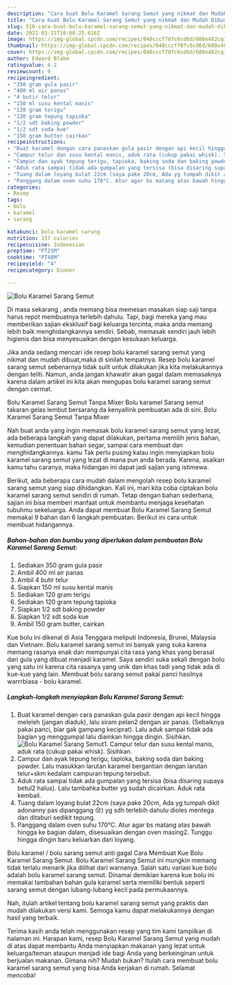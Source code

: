 ```yaml
---
description: "Cara buat Bolu Karamel Sarang Semut yang nikmat dan Mudah Dibuat"
title: "Cara buat Bolu Karamel Sarang Semut yang nikmat dan Mudah Dibuat"
slug: 516-cara-buat-bolu-karamel-sarang-semut-yang-nikmat-dan-mudah-dibuat
date: 2021-03-31T10:08:25.616Z
image: https://img-global.cpcdn.com/recipes/048cccf70fc6cd6d/680x482cq70/bolu-karamel-sarang-semut-foto-resep-utama.jpg
thumbnail: https://img-global.cpcdn.com/recipes/048cccf70fc6cd6d/680x482cq70/bolu-karamel-sarang-semut-foto-resep-utama.jpg
cover: https://img-global.cpcdn.com/recipes/048cccf70fc6cd6d/680x482cq70/bolu-karamel-sarang-semut-foto-resep-utama.jpg
author: Edward Blake
ratingvalue: 4.2
reviewcount: 9
recipeingredient:
- "350 gram gula pasir"
- "400 ml air panas"
- "4 butir telur"
- "150 ml susu kental manis"
- "120 gram terigu"
- "120 gram tepung tapioka"
- "1/2 sdt baking powder"
- "1/2 sdt soda kue"
- "150 gram butter cairkan"
recipeinstructions:
- "Buat karamel dengan cara panaskan gula pasir dengan api kecil hingga meleleh (jangan diaduk), lalu siram pelan2 dengan air panas. (Sebaiknya pakai panci, biar gak gampang keciprat). Lalu aduk sampai tidak ada bagian yg menggumpal lalu diamkan hingga dingin. Sisihkan."
- "Campur telur dan susu kental manis, aduk rata (cukup pakai whisk). Sisihkan."
- "Campur dan ayak tepung terigu, tapioka, baking soda dan baking powder. Lalu masukkan larutan karamel bergantian dengan larutan telur+skm kedalam campuran tepung tersebut."
- "Aduk rata sampai tidak ada gumpalan yang tersisa (bisa disaring supaya betul2 halus). Lalu tambahka butter yg sudah dicairkan. Aduk rata kembali."
- "Tuang dalam loyang bulat 22cm (saya pake 20cm, Ada yg tumpah dikit adonanny pas dipanggang 😢) yg sdh terlebih dahulu dioles mentega dan ditaburi sedikit tepung."
- "Panggang dalam oven suhu 170°C. Atur agar bs matang atas bawah hingga ke bagian dalam, disesuaikan dengan oven masing2. Tunggu hingga dingin baru keluarkan dari loyang."
categories:
- Resep
tags:
- bolu
- karamel
- sarang

katakunci: bolu karamel sarang 
nutrition: 157 calories
recipecuisine: Indonesian
preptime: "PT25M"
cooktime: "PT48M"
recipeyield: "4"
recipecategory: Dinner

---
```



![Bolu Karamel Sarang Semut](https://img-global.cpcdn.com/recipes/048cccf70fc6cd6d/680x482cq70/bolu-karamel-sarang-semut-foto-resep-utama.jpg)

Di masa  sekarang , anda memang bisa memesan masakan siap saji tanpa harus repot membuatnya terlebih dahulu. Tapi, bagi mereka yang mau memberikan sajian eksklusif bagi keluarga tercinta, maka anda memang lebih baik menghidangkannya sendiri. Sebab, memasak sendiri jauh lebih higienis dan bisa menyesuaikan dengan kesukaan keluarga.

Jika anda sedang mencari ide resep bolu karamel sarang semut yang nikmat dan mudah dibuat,maka di sinilah tempatnya. Resep bolu karamel sarang semut  sebenarnya tidak sulit untuk dilakukan jika kita melakukannya dengan teliti. Namun, anda jangan khawatir akan gagal dalam memasaknya 
karena dalam artikel ini kita akan mengupas bolu karamel sarang semut dengan cermat.  

Bolu Karamel Sarang Semut Tanpa Mixer Bolu karamel Sarang semut takaran gelas lembut bersarang da kenyallink pembuatan ada di sini. Bolu Karamel Sarang Semut Tanpa Mixer

Nah buat anda yang ingin memasak bolu karamel sarang semut yang lezat, ada beberapa langkah yang dapat dilakukan, pertama memilih jenis bahan, kemudian penentuan bahan segar, sampai cara membuat dan menghidangkannya. kamu Tak perlu pusing kalau ingin menyiapkan bolu karamel sarang semut yang lezat di mana pun anda berada. Karena, asalkan kamu  tahu caranya, maka hidangan ini dapat jadi sajian yang istimewa.

Berikut, ada beberapa cara mudah dalam mengolah resep bolu karamel sarang semut yang siap dihidangkan. Kali ini, mari kita coba ciptakan bolu karamel sarang semut sendiri di rumah. Tetap dengan bahan sederhana, sajian ini bisa memberi manfaat untuk membantu menjaga kesehatan tubuhmu sekeluarga. Anda dapat membuat Bolu Karamel Sarang Semut memakai 9 bahan dan 6 langkah pembuatan. Berikut ini cara untuk membuat hidangannya.

<!--inarticleads1-->

##### Bahan-bahan dan bumbu yang diperlukan dalam pembuatan Bolu Karamel Sarang Semut:

1. Sediakan 350 gram gula pasir
1. Ambil 400 ml air panas
1. Ambil 4 butir telur
1. Siapkan 150 ml susu kental manis
1. Sediakan 120 gram terigu
1. Sediakan 120 gram tepung tapioka
1. Siapkan 1/2 sdt baking powder
1. Siapkan 1/2 sdt soda kue
1. Ambil 150 gram butter, cairkan


Kue bolu ini dikenal di Asia Tenggara meliputi Indonesia, Brunei, Malaysia dan Vietnam. Bolu karamel sarang semut ini banyak yang suka karena memang rasanya enak dan mempunyai cita rasa yang khas yang berasal dari gula yang dibuat menjadi karamel. Saya sendiri suka sekali dengan bolu yang satu ini karena cita rasanya yang unik dan khas tadi yang tidak ada di kue-kue yang lain. Membuat bolu sarang semut pakai panci hasilnya warrrbiasa - bolu karamel. 

<!--inarticleads2-->

##### Langkah-langkah menyiapkan Bolu Karamel Sarang Semut:

1. Buat karamel dengan cara panaskan gula pasir dengan api kecil hingga meleleh (jangan diaduk), lalu siram pelan2 dengan air panas. (Sebaiknya pakai panci, biar gak gampang keciprat). Lalu aduk sampai tidak ada bagian yg menggumpal lalu diamkan hingga dingin. Sisihkan.
<img src="https://img-global.cpcdn.com/steps/a252f32604a11a08/160x128cq70/bolu-karamel-sarang-semut-langkah-memasak-1-foto.jpg" alt="Bolu Karamel Sarang Semut">1. Campur telur dan susu kental manis, aduk rata (cukup pakai whisk). Sisihkan.
1. Campur dan ayak tepung terigu, tapioka, baking soda dan baking powder. Lalu masukkan larutan karamel bergantian dengan larutan telur+skm kedalam campuran tepung tersebut.
1. Aduk rata sampai tidak ada gumpalan yang tersisa (bisa disaring supaya betul2 halus). Lalu tambahka butter yg sudah dicairkan. Aduk rata kembali.
1. Tuang dalam loyang bulat 22cm (saya pake 20cm, Ada yg tumpah dikit adonanny pas dipanggang 😢) yg sdh terlebih dahulu dioles mentega dan ditaburi sedikit tepung.
1. Panggang dalam oven suhu 170°C. Atur agar bs matang atas bawah hingga ke bagian dalam, disesuaikan dengan oven masing2. Tunggu hingga dingin baru keluarkan dari loyang.


Bolu karamel / bolu sarang semut anti gagal Cara Membuat Kue Bolu Karamel Sarang Semut. Bolu Karamel Sarang Semut ini mungkin memang tidak terlalu menarik jika dilihat dari warnanya. Salah satu variasi kue bolu adalah bolu karamel sarang semut. Dinamai demikian karena kue bolu ini memakai tambahan bahan gula karamel serta memiliki bentuk seperti sarang semut dengan lubang-lubang kecil pada permukaannya. 

Nah, itulah artikel tentang  bolu karamel sarang semut  yang praktis dan mudah dilakukan versi kami. Semoga kamu dapat melakukannya dengan hasil yang terbaik. 

Terima kasih anda telah menggunakan resep yang tim kami tampilkan di halaman ini. Harapan kami, resep  Bolu Karamel Sarang Semut yang mudah di atas dapat membantu Anda menyiapkan makanan yang lezat untuk keluarga/teman ataupun menjadi ide bagi Anda yang berkeinginan untuk berjualan makanan. Gimana nih? Mudah bukan? Itulah cara membuat bolu karamel sarang semut yang bisa Anda kerjakan di rumah. Selamat mencoba!


